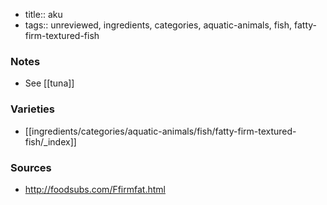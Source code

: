 - title:: aku
- tags:: unreviewed, ingredients, categories, aquatic-animals, fish, fatty-firm-textured-fish
### Notes
- See [[tuna]]

### Varieties
* [[ingredients/categories/aquatic-animals/fish/fatty-firm-textured-fish/_index]]

### Sources
* http://foodsubs.com/Ffirmfat.html
